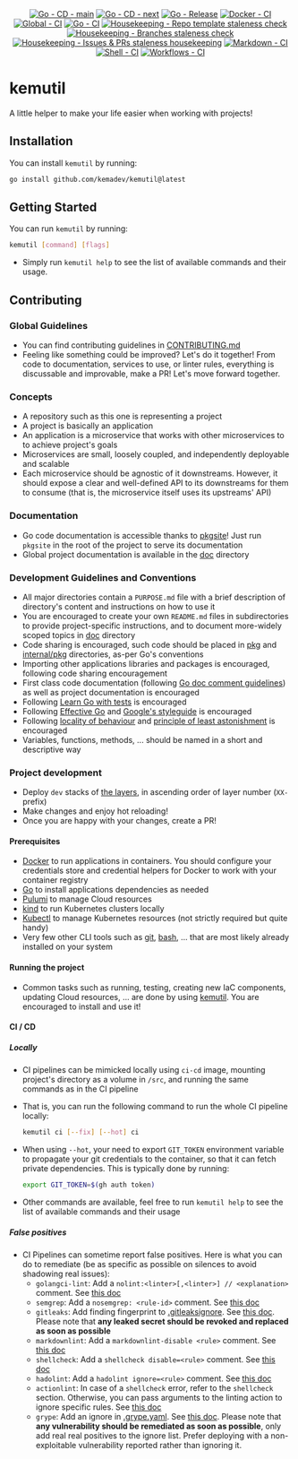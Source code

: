 <!-- markdownlint-disable MD041 -->
<div align=center>
  <a href="https://github.com/kemadev/kemutil/actions/workflows/go-cd.yaml"><img alt="Go - CD - main" src="https://github.com/kemadev/kemutil/actions/workflows/go-cd.yaml/badge.svg?branch=main&event=push"></a>
  <a href="https://github.com/kemadev/kemutil/actions/workflows/go-cd.yaml"><img alt="Go - CD - next" src="https://github.com/kemadev/kemutil/actions/workflows/go-cd.yaml/badge.svg?branch=next&event=push"></a>
  <a href="https://github.com/kemadev/kemutil/actions/workflows/go-release.yaml"><img alt="Go - Release" src="https://github.com/kemadev/kemutil/actions/workflows/go-release.yaml/badge.svg?branch=main&event=push"></a>
  <a href="https://github.com/kemadev/kemutil/actions/workflows/docker-ci.yaml"><img alt="Docker - CI" src="https://github.com/kemadev/kemutil/actions/workflows/docker-ci.yaml/badge.svg?branch=main&event=schedule"></a>
  <a href="https://github.com/kemadev/kemutil/actions/workflows/global-ci.yaml"><img alt="Global - CI" src="https://github.com/kemadev/kemutil/actions/workflows/global-ci.yaml/badge.svg?branch=main&event=schedule"></a>
  <a href="https://github.com/kemadev/kemutil/actions/workflows/go-ci.yaml"><img alt="Go - CI" src="https://github.com/kemadev/kemutil/actions/workflows/go-ci.yaml/badge.svg?branch=main&event=schedule"></a>
  <a href="https://github.com/kemadev/kemutil/actions/workflows/repo-template-stale.yaml"><img alt="Housekeeping - Repo template staleness check" src="https://github.com/kemadev/kemutil/actions/workflows/repo-template-stale.yaml/badge.svg?branch=main&event=schedule"></a>
  <a href="https://github.com/kemadev/kemutil/actions/workflows/branch-stale.yaml"><img alt="Housekeeping - Branches staleness check" src="https://github.com/kemadev/kemutil/actions/workflows/branch-stale.yaml/badge.svg?branch=main&event=schedule"></a>
  <a href="https://github.com/kemadev/kemutil/actions/workflows/issue-pr-stale.yaml"><img alt="Housekeeping - Issues & PRs staleness housekeeping" src="https://github.com/kemadev/kemutil/actions/workflows/issue-pr-stale.yaml/badge.svg?branch=main&event=schedule"></a>
  <a href="https://github.com/kemadev/kemutil/actions/workflows/markdown-ci.yaml"><img alt="Markdown - CI" src="https://github.com/kemadev/kemutil/actions/workflows/markdown-ci.yaml/badge.svg?branch=main&event=schedule"></a>
  <a href="https://github.com/kemadev/kemutil/actions/workflows/shell-ci.yaml"><img alt="Shell - CI" src="https://github.com/kemadev/kemutil/actions/workflows/shell-ci.yaml/badge.svg?branch=main&event=schedule"></a>
  <a href="https://github.com/kemadev/kemutil/actions/workflows/workflow-action-ci.yaml"><img alt="Workflows - CI" src="https://github.com/kemadev/kemutil/actions/workflows/workflow-action-ci.yaml/badge.svg?branch=main&event=schedule"></a>
</div>

# kemutil

A little helper to make your life easier when working with projects!

## Installation

You can install `kemutil` by running:

```bash
go install github.com/kemadev/kemutil@latest
```

## Getting Started

You can run `kemutil` by running:

```bash
kemutil [command] [flags]
```

- Simply run `kemutil help` to see the list of available commands and their usage.

## Contributing

### Global Guidelines

- You can find contributing guidelines in [CONTRIBUTING.md](CONTRIBUTING.md)
- Feeling like something could be improved? Let's do it together! From code to documentation, services to use, or linter rules, everything is discussable and improvable, make a PR! Let's move forward together.

### Concepts

- A repository such as this one is representing a project
- A project is basically an application
- An application is a microservice that works with other microservices to to achieve project's goals
- Microservices are small, loosely coupled, and independently deployable and scalable
- Each microservice should be agnostic of it downstreams. However, it should expose a clear and well-defined API to its downstreams for them to consume (that is, the microservice itself uses its upstreams' API)

### Documentation

- Go code documentation is accessible thanks to [pkgsite](https://pkg.go.dev/golang.org/x/pkgsite/cmd/pkgsite)! Just run `pkgsite` in the root of the project to serve its documentation
- Global project documentation is available in the [doc](./doc) directory

### Development Guidelines and Conventions

- All major directories contain a `PURPOSE.md` file with a brief description of directory's content and instructions on how to use it
- You are encouraged to create your own `README.md` files in subdirectories to provide project-specific instructions, and to document more-widely scoped topics in [doc](./doc) directory
- Code sharing is encouraged, such code should be placed in [pkg](pkg) and [internal/pkg](internal/pkg) directories, as-per Go's conventions
- Importing other applications libraries and packages is encouraged, following code sharing encouragement
- First class code documentation (following [Go doc comment guidelines](https://go.dev/doc/comment)) as well as project documentation is encouraged
- Following [Learn Go with tests](https://github.com/quii/learn-go-with-tests) is encouraged
- Following [Effective Go](https://go.dev/doc/effective_go) and [Google's styleguide](https://google.github.io/styleguide/go/) is encouraged
- Following [locality of behaviour](https://htmx.org/essays/locality-of-behaviour/) and [principle of least astonishment](https://en.wikipedia.org/wiki/Principle_of_least_astonishment) is encouraged
- Variables, functions, methods, ... should be named in a short and descriptive way

### Project development

- Deploy `dev` stacks of [the layers](./deploy), in ascending order of layer number (`XX-` prefix)
- Make changes and enjoy hot reloading!
- Once you are happy with your changes, create a PR!

#### Prerequisites

- [Docker](https://github.com/docker/cli) to run applications in containers. You should configure your credentials store and credential helpers for Docker to work with your container registry
- [Go](https://github.com/golang/go) to install applications dependencies as needed
- [Pulumi](https://github.com/pulumi/pulumi) to manage Cloud resources
- [kind](https://github.com/kubernetes-sigs/kind) to run Kubernetes clusters locally
- [Kubectl](https://github.com/kubernetes/kubectl) to manage Kubernetes resources (not strictly required but quite handy)
- Very few other CLI tools such as [git](https://github.com/git/git), [bash](https://www.gnu.org/software/bash/), ... that are most likely already installed on your system

#### Running the project

- Common tasks such as running, testing, creating new IaC components, updating Cloud resources, ... are done by using [kemutil](https://github.com/kemadev/ci-cd/tree/main/tool/kemutil). You are encouraged to install and use it!

#### CI / CD

##### Locally

- CI pipelines can be mimicked locally using `ci-cd` image, mounting project's directory as a volume in `/src`, and running the same commands as in the CI pipeline
- That is, you can run the following command to run the whole CI pipeline locally:

  ```bash
  kemutil ci [--fix] [--hot] ci
  ```

- When using `--hot`, your need to export `GIT_TOKEN` environment variable to propagate your git credentials to the container, so that it can fetch private dependencies. This is typically done by running:

  ```bash
  export GIT_TOKEN=$(gh auth token)
  ```

- Other commands are available, feel free to run `kemutil help` to see the list of available commands and their usage

##### False positives

- CI Pipelines can sometime report false positives. Here is what you can do to remediate (be as specific as possible on silences to avoid shadowing real issues):
  - `golangci-lint`: Add a `nolint:<linter>[,<linter>] // <explanation>` comment. See [this doc](https://golangci-lint.run/usage/false-positives/)
  - `semgrep`: Add a `nosemgrep: <rule-id>` comment. See [this doc](https://semgrep.dev/docs/ignoring-files-folders-code)
  - `gitleaks`: Add finding fingerprint to [.gitleaksignore](config/gitleaks/.gitleaksignore). See [this doc](https://github.com/gitleaks/gitleaks#additional-configuration). Please note that **any leaked secret should be revoked and replaced as soon as possible**
  - `markdownlint`: Add a `markdownlint-disable <rule>` comment. See [this doc](https://github.com/DavidAnson/markdownlint/blob/main/README.md#configuration)
  - `shellcheck`: Add a `shellcheck disable=<rule>` comment. See [this doc](https://github.com/koalaman/shellcheck/wiki/Ignore)
  - `hadolint`: Add a `hadolint ignore=<rule>` comment. See [this doc](https://github.com/hadolint/hadolint/blob/master/README.md#ignoring-rules)
  - `actionlint`: In case of a `shellcheck` error, refer to the `shellcheck` section. Otherwise, you can pass arguments to the linting action to ignore specific rules. See [this doc](https://github.com/rhysd/actionlint/blob/main/docs/usage.md#ignore-some-errors)
  - `grype`: Add an ignore in [.grype.yaml](https://github.com/kemadev/kemutil/tree/main/config/grype/.grype.yaml). See [this doc](https://github.com/anchore/grype#specifying-matches-to-ignore).
    Please note that **any vulnerability should be remediated as soon as possible**, only add real real positives to the ignore list. Prefer deploying with a non-exploitable vulnerability reported rather than ignoring it.
